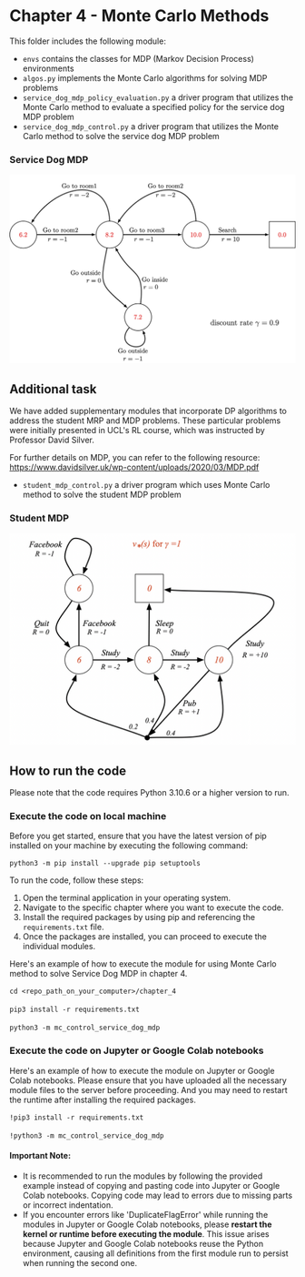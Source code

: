 # Chapter 4 - Monte Carlo Methods

This folder includes the following module:
* `envs` contains the classes for MDP (Markov Decision Process) environments
* `algos.py` implements the Monte Carlo algorithms for solving MDP problems
* `service_dog_mdp_policy_evaluation.py` a driver program that utilizes the Monte Carlo method to evaluate a specified policy for the service dog MDP problem
* `service_dog_mdp_control.py` a driver program that utilizes the Monte Carlo method to solve the service dog MDP problem

### Service Dog MDP
<img src="./images/dog_mdp.png" width="600" >


## Additional task
We have added supplementary modules that incorporate DP algorithms to address the student MRP and MDP problems. These particular problems were initially presented in UCL's RL course, which was instructed by Professor David Silver.

For further details on MDP, you can refer to the following resource:
https://www.davidsilver.uk/wp-content/uploads/2020/03/MDP.pdf

* `student_mdp_control.py` a driver program which uses Monte Carlo method to solve the student MDP problem

### Student MDP
<img src="./images/student_mdp.png" width="600" >


## How to run the code
Please note that the code requires Python 3.10.6 or a higher version to run.


### Execute the code on local machine
Before you get started, ensure that you have the latest version of pip installed on your machine by executing the following command:
```
python3 -m pip install --upgrade pip setuptools
```

To run the code, follow these steps:

1. Open the terminal application in your operating system.
2. Navigate to the specific chapter where you want to execute the code.
3. Install the required packages by using pip and referencing the `requirements.txt` file.
4. Once the packages are installed, you can proceed to execute the individual modules.


Here's an example of how to execute the module for using Monte Carlo method to solve Service Dog MDP in chapter 4.
```
cd <repo_path_on_your_computer>/chapter_4

pip3 install -r requirements.txt

python3 -m mc_control_service_dog_mdp
```

### Execute the code on Jupyter or Google Colab notebooks
Here's an example of how to execute the module on Jupyter or Google Colab notebooks. Please ensure that you have uploaded all the necessary module files to the server before proceeding. And you may need to restart the runtime after installing the required packages.
```
!pip3 install -r requirements.txt

!python3 -m mc_control_service_dog_mdp
```

#### Important Note:
* It is recommended to run the modules by following the provided example instead of copying and pasting code into Jupyter or Google Colab notebooks. Copying code may lead to errors due to missing parts or incorrect indentation.
* If you encounter errors like 'DuplicateFlagError' while running the modules in Jupyter or Google Colab notebooks, please **restart the kernel or runtime before executing the module**. This issue arises because Jupyter and Google Colab notebooks reuse the Python environment, causing all definitions from the first module run to persist when running the second one.
